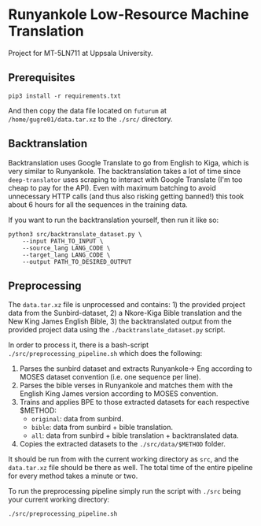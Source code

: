 # Runyankole Low-Resource Machine Translation

Project for MT-5LN711 at Uppsala University.

## Prerequisites

```{bash}
pip3 install -r requirements.txt
```

And then copy the data file located on `futurum` at
`/home/gugre01/data.tar.xz` to the `./src/` directory.

## Backtranslation

Backtranslation uses Google Translate to go from English to Kiga, which
is very similar to Runyankole. The backtranslation takes a lot of time
since `deep-translator` uses scraping to interact with Google Translate
(I'm too cheap to pay for the API). Even with maximum batching to avoid
unnecessary HTTP calls (and thus also risking getting banned!) this took
about 6 hours for all the sequences in the training data.

If you want to run the backtranslation yourself, then run it like so:

```{bash}
python3 src/backtranslate_dataset.py \
    --input PATH_TO_INPUT \
    --source_lang LANG_CODE \
    --target_lang LANG_CODE \
    --output PATH_TO_DESIRED_OUTPUT
```

## Preprocessing

The `data.tar.xz` file is unprocessed and contains: 1) the provided
project data from the Sunbird-dataset, 2) a Nkore-Kiga Bible translation
and the New King James English Bible, 3) the backtranslated output from
the provided project data using the `./backtranslate_dataset.py` script.

In order to process it, there is a bash-script
`./src/preprocessing_pipeline.sh` which does the following:

1. Parses the sunbird dataset and extracts Runyankole-> Eng according to
   MOSES dataset convention (i.e. one sequence per line).
2. Parses the bible verses in Runyankole and matches them with the
   English King James version according to MOSES convention.
3. Trains and applies BPE to those extracted datasets for each respective
   $METHOD:
    - `original`: data from sunbird.
    - `bible`: data from sunbird + bible translation.
    - `all`: data from sunbird + bible translation + backtranslated data.
4. Copies the extracted datasets to the `./src/data/$METHOD` folder.

It should be run from with the current working directory as `src`, and
the `data.tar.xz` file should be there as well. The total time of the
entire pipeline for every method takes a minute or two.

To run the preprocessing pipeline simply run the script with `./src`
being your current working directory:

```{bash}
./src/preprocessing_pipeline.sh
```
